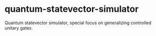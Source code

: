 # quantum-statevector-simulator
Quantum statevector simulator, special focus on generalizing controlled unitary gates.
